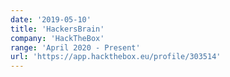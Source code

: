 ```yaml
---
date: '2019-05-10'
title: 'HackersBrain'
company: 'HackTheBox'
range: 'April 2020 - Present'
url: 'https://app.hackthebox.eu/profile/303514'
---
```

